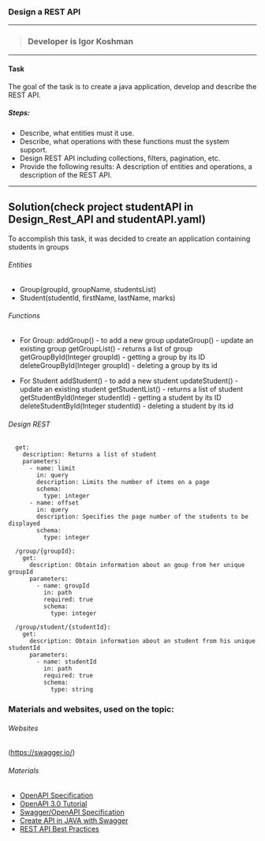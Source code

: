 ### Design a REST API

-------------------
>### Developer is Igor Koshman
***

#### Task

The goal of the task is to create a java application, develop and describe the REST API.

##### Steps:

- Describe, what entities must it use.
- Describe, what operations with these functions must the system support.
- Design REST API including collections, filters, pagination, etc.
- Provide the following results: A description of entities and operations, 
  a description of the REST API.

***

## Solution(check project studentAPI in Design_Rest_API and studentAPI.yaml)

To accomplish this task, it was decided to create an application containing students in groups

###### Entities

- Group(groupId, groupName, studentsList)
- Student(studentId, firstName, lastName, marks)

###### Functions

- For Group:
  addGroup() - to add a new group
  updateGroup() - update an existing group
  getGroupList() - returns a list of group
  getGroupById(Integer groupId) - getting a group by its ID
  deleteGroupById(Integer groupId) - deleting a group by its id
  
- For Student
  addStudent() - to add a new student
  updateStudent() - update an existing student
  getStudentList() - returns a list of student
  getStudentById(Integer studentId) - getting a student by its ID
  deleteStudentById(Integer studentId) - deleting a student by its id
  
###### Design REST

```
  get:
    description: Returns a list of student
    parameters:
      - name: limit
        in: query
        description: Limits the number of items on a page
        schema:
          type: integer
      - name: offset
        in: query
        description: Specifies the page number of the students to be displayed
        schema:
          type: integer
          
  /group/{groupId}:
    get:
      description: Obtain information about an goup from her unique groupId
      parameters:
        - name: groupId
          in: path
          required: true
          schema:
            type: integer
            
  /group/student/{studentId}:
    get:
      description: Obtain information about an student from his unique studentId
      parameters:
        - name: studentId
          in: path
          required: true
          schema:
            type: string
```
  
### Materials and websites, used on the topic:

###### Websites

(https://swagger.io/)

###### Materials

- [OpenAPI Specification](https://swagger.io/docs/specification/about/) 
- [OpenAPI 3.0 Tutorial](https://support.smartbear.com/swaggerhub/docs/tutorials/openapi-3-tutorial.html)
- [Swagger/OpenAPI Specification](https://habr.com/ru/company/jugru/blog/525298/)
- [Create API in JAVA with Swagger](https://habr.com/ru/post/536388/)
- [REST API Best Practices](https://habr.com/ru/post/351890/)
